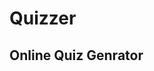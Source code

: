   <h1 class="code-line" data-line-start=0 data-line-end=1 ><a id="Quizzer_0"></a>Quizzer</h1>
  <h2>Online Quiz Genrator</h3>
  

 